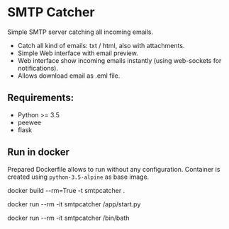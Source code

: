 # SMTP Catcher

Simple SMTP server catching all incoming emails.

- Catch all kind of emails: txt / html, also with attachments.
- Simple Web interface with email preview.
- Web interface show incoming emails instantly (using web-sockets for notifications).
- Allows download email as .eml file.

## Requirements:

- Python >= 3.5
- peewee
- flask

## Run in docker

Prepared Dockerfile allows to run without any configuration.
Container is created using `python-3.5-alpine` as base image.


docker build --rm=True -t smtpcatcher .

docker run --rm -it smtpcatcher /app/start.py

docker run --rm -it smtpcatcher /bin/bath


